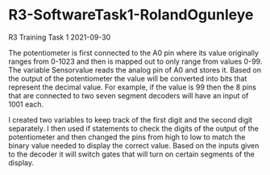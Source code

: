 # R3-SoftwareTask1-RolandOgunleye
R3 Training Task 1
2021-09-30


The potentiometer is first connected to the A0 pin where its value originally ranges from 0-1023 and then is mapped out to only range from values 0-99. The variable Sensorvalue reads the analog pin of A0 and stores it. Based on the output of the potentiometer the value will be converted into bits that represent the decimal value. For example, if the value is 99 then the 8 pins that are connected to two seven segment decoders will have an input of 1001 each.

I created two variables to keep track of the first digit and the second digit separately. I then used if statements to check the digits of the output of the potentiometer and then changed the pins from high to low to match the binary value needed to display the correct value. Based on the inputs given to the decoder it will switch gates that will turn on certain segments of the display.

